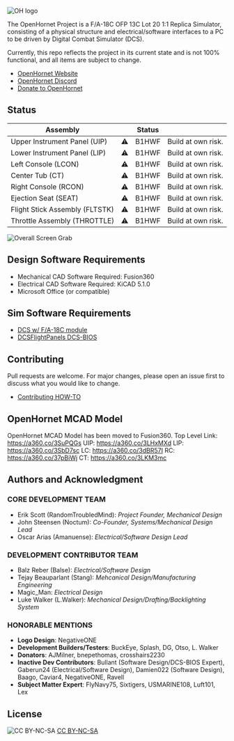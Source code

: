 ![OH logo](https://github.com/jrsteensen/OpenHornet/blob/master/images/Logo/open_hornet_horizontal_final.png)

The OpenHornet Project is a F/A-18C OFP 13C Lot 20 1:1 Replica Simulator, consisting of a physical structure and electrical/software interfaces to a PC to be driven by Digital Combat Simulator (DCS).

Currently, this repo reflects the project in its current state and is not 100% functional, and all items are subject to change.

* [OpenHornet Website](https://www.openhornet.com)
* [OpenHornet Discord](https://discord.gg/G5PA5ju)
* [Donate to OpenHornet](https://www.openhornet.com/campaigns/donate/)

## Status
| Assembly                       |                 | Status |                                |
|--------------------------------|:---------------:|--------|--------------------------------|
| Upper Instrument Panel (UIP)   | :warning: | B1HWF | Build at own risk. |
| Lower Instrument Panel (LIP)   | :warning: | B1HWF | Build at own risk. |
| Left Console (LCON)            | :warning: | B1HWF | Build at own risk. |
| Center Tub (CT)                | :warning: | B1HWF | Build at own risk. |
| Right Console (RCON)           | :warning: | B1HWF | Build at own risk. |
| Ejection Seat (SEAT)           | :warning: | B1HWF | Build at own risk. |
| Flight Stick Assembly (FLTSTK) | :warning: | B1HWF | Build at own risk. |
| Throttle Assembly (THROTTLE)   | :warning: | B1HWF | Build at own risk. |

![Overall Screen Grab](https://github.com/jrsteensen/OpenHornet/blob/master/images/Glareshields.2019.10.21.PNG)

## Design Software Requirements

* Mechanical CAD Software Required: Fusion360
* Electrical CAD Software Required: KiCAD 5.1.0
* Microsoft Office (or compatible)

## Sim Software Requirements
* [DCS w/ F/A-18C module](https://www.digitalcombatsimulator.com/en/shop/modules/hornet/)
* [DCSFlightPanels DCS-BIOS](https://github.com/DCSFlightpanels/dcs-bios)

## Contributing
Pull requests are welcome. For major changes, please open an issue first to discuss what you would like to change.

* [Contributing HOW-TO](CONTRIBUTING.md)

## OpenHornet MCAD Model

OpenHornet MCAD Model has been moved to Fusion360.
Top Level Link: https://a360.co/3SuPQGs
UIP: https://a360.co/3LHxMXd
LIP: https://a360.co/3SbD7sc
LC: https://a360.co/3dBR57I
RC: https://a360.co/37pBiWj
CT: https://a360.co/3LKM3mc

## Authors and Acknowledgment

### CORE DEVELOPMENT TEAM
* Erik Scott (RandomTroubledMind): _Project Founder, Mechanical Design_
* John Steensen (Noctum): _Co-Founder, Systems/Mechanical Design Lead_
* Oscar Arias (Amanuense): _Electrical/Software Design Lead_

### DEVELOPMENT CONTRIBUTOR TEAM
* Balz Reber (Balse): _Electrical/Software Design_
* Tejay Beauparlant (Stang): _Mehcanical Design/Manufacturing Engineering_
* Magic_Man: _Electrical Design_
* Luke Walker (L.Walker): _Mechanical Design/Drafting/Backlighting System_

### HONORABLE MENTIONS
* __Logo Design__: NegativeONE
* __Development Builders/Testers__: BuckEye, Splash, DG, Otso, L. Walker
* __Donators__: AJMilner, bnepethomas, crosshairs2230
* __Inactive Dev Contributors__: Bullant (Software Design/DCS-BIOS Expert), Gaberun24 (Electrical/Software Design), Damien022 (Software Design), Baago, Caviar4, NegativeONE, Ravell
* **Subject Matter Expert**: FlyNavy75, Sixtigers, USMARINE108, Luft101, Lex

## License
![CC BY-NC-SA](https://i.creativecommons.org/l/by-nc-sa/4.0/88x31.png "CC BY-NC-SA")
[CC BY-NC-SA](http://creativecommons.org/licenses/by-nc-sa/4.0/)
